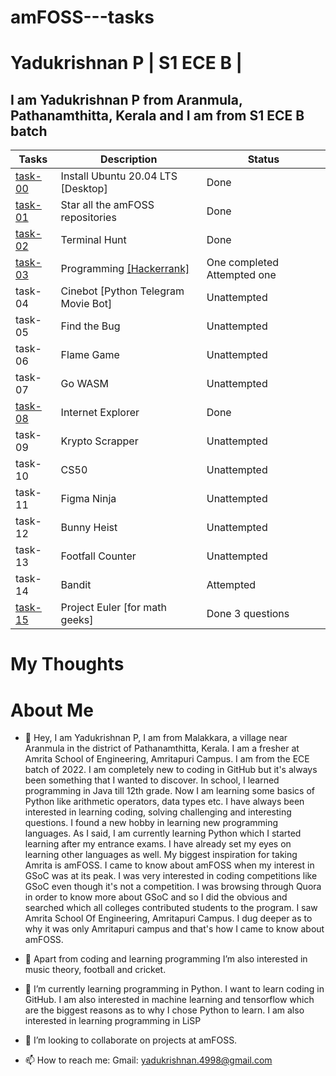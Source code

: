 # amFOSS---tasks

# Yadukrishnan P | S1 ECE B | 

## I am Yadukrishnan P from Aranmula, Pathanamthitta, Kerala and I am from S1 ECE B batch

| Tasks   | Description                         | Status                      |
|---------|-------------------------------------|-----------------------------|
| [task-00](https://github.com/yadukrishnan4998/amFOSS---tasks/tree/main/task-00) | Install Ubuntu 20.04 LTS [Desktop]  | Done                        |
| [task-01](https://github.com/yadukrishnan4998/amFOSS---tasks/tree/main/task-01) | Star all the amFOSS repositories    | Done                        |
| [task-02](https://github.com/yadukrishnan4998/amFOSS---tasks/tree/main/task-02) | Terminal Hunt                       | Done                        |
| [task-03](https://github.com/yadukrishnan4998/amFOSS---tasks/tree/main/task-03) | Programming [[Hackerrank]](https://www.hackerrank.com/yadukrishnan_491)            | One completed Attempted one |
| task-04 | Cinebot [Python Telegram Movie Bot] | Unattempted                 |
| task-05 | Find the Bug                        | Unattempted                 |
| task-06 | Flame Game                          | Unattempted                 |
| task-07 | Go WASM                             | Unattempted                 |
| [task-08](https://github.com/yadukrishnan4998/amFOSS---tasks/tree/main/task-08) | Internet Explorer                   | Done                        |
| task-09 | Krypto Scrapper                     | Unattempted                 |
| task-10 | CS50                                | Unattempted                 |
| task-11 | Figma Ninja                         | Unattempted                 |
| task-12 | Bunny Heist                         | Unattempted                 |
| task-13 | Footfall Counter                    | Unattempted                 |
| task-14 | Bandit                              | Attempted                   |
| [task-15](https://github.com/yadukrishnan4998/amFOSS---tasks/tree/main/task-15) | Project Euler [for math geeks]      | Done 3 questions            |


# My Thoughts



# About Me

- 👋 Hey, I am Yadukrishnan P, I am from Malakkara, a village near Aranmula in the district of Pathanamthitta, Kerala. I am a fresher at Amrita School of Engineering, Amritapuri Campus. I am from the ECE batch of 2022. I am completely new to coding in GitHub but it's always been something that I wanted to discover. In school, I learned programming in Java till 12th grade. Now I am learning some basics of Python like arithmetic operators, data types etc. I have always been interested in learning coding, solving challenging and interesting questions. I found a new hobby in learning new programming languages. 
As I said, I am currently learning Python which I started learning after my entrance exams. I have already set my eyes on learning other languages as well. My biggest inspiration for taking Amrita is amFOSS. I came to know about amFOSS when my interest in GSoC was at its peak. I was very interested in coding competitions like GSoC even though it's not a competition. I was browsing through Quora in order to know more about GSoC and so I did the obvious and searched which all colleges contributed students to the program. I saw Amrita School Of Engineering, Amritapuri Campus. I dug deeper as to why it was only Amritapuri campus and that's how I came to know about amFOSS. 

- 👀 Apart from coding and learning programming I’m also interested in music theory, football and cricket.

- 🌱 I’m currently learning programming in Python. I want to learn coding in GitHub. I am also interested in machine learning and tensorflow which are the biggest reasons as to why I chose Python to learn. I am also interested in learning programming in LiSP 

- 💞️ I’m looking to collaborate on projects at amFOSS.

- 📫 How to reach me: Gmail: yadukrishnan.4998@gmail.com 
